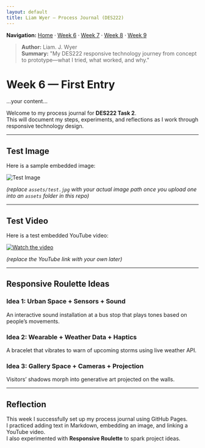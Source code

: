 ```yaml
---
layout: default
title: Liam Wyer – Process Journal (DES222)
---
```

**Navigation:** [Home](/Process-Journal-Task-2/) · [Week 6](./weeks/week6) · [Week 7](./weeks/week7) · [Week 8](./weeks/week8) · [Week 9](./weeks/week9)

> **Author:** Liam. J. Wyer  
> **Summary:** "My DES222 responsive technology journey from concept to prototype—what I tried, what worked, and why."

# Week 6 — First Entry
…your content…


Welcome to my process journal for **DES222 Task 2**.  
This will document my steps, experiments, and reflections as I work through responsive technology design.

---

## Test Image
Here is a sample embedded image:

![Test Image](assets/test.jpg)

*(replace `assets/test.jpg` with your actual image path once you upload one into an `assets` folder in this repo)*

---

## Test Video
Here is a test embedded YouTube video:

[![Watch the video](https://img.youtube.com/vi/dQw4w9WgXcQ/0.jpg)](https://www.youtube.com/watch?v=dQw4w9WgXcQ)

*(replace the YouTube link with your own later)*

---

## Responsive Roulette Ideas

### Idea 1: Urban Space + Sensors + Sound
An interactive sound installation at a bus stop that plays tones based on people’s movements.

### Idea 2: Wearable + Weather Data + Haptics
A bracelet that vibrates to warn of upcoming storms using live weather API.

### Idea 3: Gallery Space + Cameras + Projection
Visitors’ shadows morph into generative art projected on the walls.

---

## Reflection
This week I successfully set up my process journal using GitHub Pages.  
I practiced adding text in Markdown, embedding an image, and linking a YouTube video.  
I also experimented with **Responsive Roulette** to spark project ideas.
